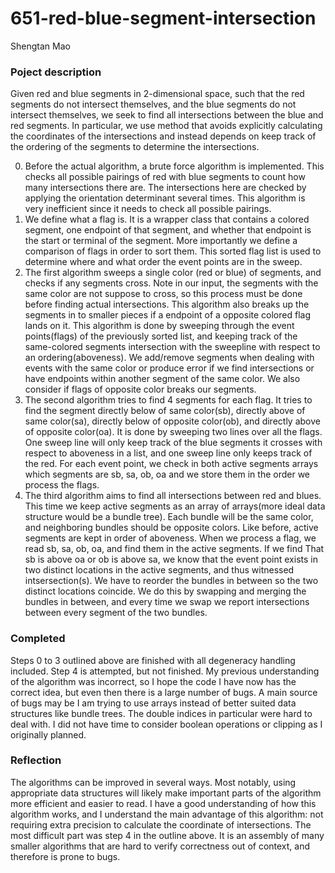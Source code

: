 # 651-red-blue-segment-intersection
Shengtan Mao

### Poject description
Given red and blue segments in 2-dimensional space, such that the red segments do not intersect themselves, and the blue segments do not intersect themselves, we seek to find all intersections between the blue and red segments. In particular, we use method that avoids explicitly calculating the coordinates of the intersections and instead depends on keep track of the ordering of the segments to determine the intersections.

0. Before the actual algorithm, a brute force algorithm is implemented. This checks all possible pairings of red with blue segments to count how many intersections there are. The intersections here are checked by applying the orientation determinant several times. This algorithm is very inefficient since it needs to check all possible pairings.
1. We define what a flag is. It is a wrapper class that contains a colored segment, one endpoint of that segment, and whether that endpoint is the start or terminal of the segment. More importantly we define a comparison of flags in order to sort them. This sorted flag list is used to determine where and what order the event points are in the sweep.
2. The first algorithm sweeps a single color (red or blue) of segments, and checks if any segments cross. Note in our input, the segments with the same color are not suppose to cross, so this process must be done before finding actual intersections. This algorithm also breaks up the segments in to smaller pieces if a endpoint of a opposite colored flag lands on it. This algorithm is done by sweeping through the event points(flags) of the previously sorted list, and keeping track of the same-colored segments intersection with the sweepline with respect to an ordering(aboveness). We add/remove segments when dealing with events with the same color or produce error if we find intersections or have endpoints within another segment of the same color. We also consider if flags of opposite color breaks our segments.
3. The second algorithm tries to find 4 segments for each flag. It tries to find the segment directly below of same color(sb), directly above of same color(sa), directly below of opposite color(ob), and directly above of opposite color(oa). It is done by sweeping two lines over all the flags. One sweep line will only keep track of the blue segments it crosses with respect to aboveness in a list, and one sweep line only keeps track of the red. For each event point, we check in both active segments arrays which segments are sb, sa, ob, oa and we store them in the order we process the flags.
4. The third algorithm aims to find all intersections between red and blues. This time we keep active segments as an array of arrays(more ideal data structure would be a bundle tree). Each bundle will be the same color, and neighboring bundles should be opposite colors. Like before, active segments are kept in order of aboveness. When we process a flag, we read sb, sa, ob, oa, and find them in the active segments. If we find That sb is above oa or ob is above sa, we know that the event point exists in two distinct locations in the active segments, and thus witnessed intsersection(s). We have to reorder the bundles in between so the two distinct locations coincide. We do this by swapping and merging the bundles in between, and every time we swap we report intersections between every segment of the two bundles.

### Completed
Steps 0 to 3 outlined above are finished with all degeneracy handling included. Step 4 is attempted, but not finished. My previous understanding of the algorithm was incorrect, so I hope the code I have now has the correct idea, but even then there is a large number of bugs. A main source of bugs may be I am trying to use arrays instead of better suited data structures like bundle trees. The double indices in particular were hard to deal with. I did not have time to consider boolean operations or clipping as I originally planned.

### Reflection
The algorithms can be improved in several ways. Most notably, using appropriate data structures will likely make important parts of the algorithm more efficient and easier to read. I have a good understanding of how this algorithm works, and I understand the main advantage of this algorithm: not requiring extra precision to calculate the coordinate of intersections. The most difficult part was step 4 in the outline above. It is an assembly of many smaller algorithms that are hard to verify correctness out of context, and therefore is prone to bugs. 
